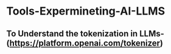 # Tools-Expermineting-AI-LLMS

## To Understand the tokenization in LLMs- (https://platform.openai.com/tokenizer)
